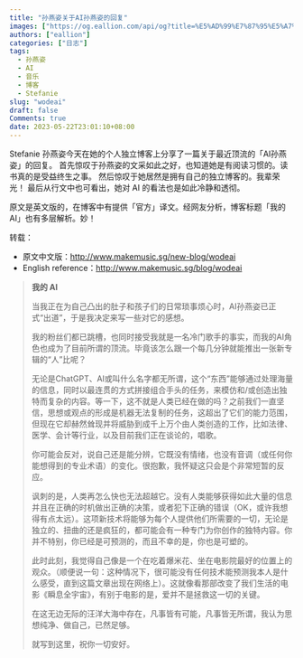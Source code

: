 ```yaml
---
title: "孙燕姿关于AI孙燕姿的回复"
images: ["https://og.eallion.com/api/og?title=%E5%AD%99%E7%87%95%E5%A7%BF%E5%85%B3%E4%BA%8EAI%E5%AD%99%E7%87%95%E5%A7%BF%E7%9A%84%E5%9B%9E%E5%A4%8D"]
authors: ["eallion"]
categories: ["日志"]
tags: 
  - 孙燕姿
  - AI
  - 音乐
  - 博客
  - Stefanie
slug: "wodeai"
draft: false
Comments: true
date: 2023-05-22T23:01:10+08:00
---
```


Stefanie 孙燕姿今天在她的个人独立博客上分享了一篇关于最近顶流的「AI孙燕姿」的回复。
首先惊叹于孙燕姿的文采如此之好，也知道她是有阅读习惯的。读书真的是受益终生之事。
然后惊叹于她居然是拥有自己的独立博客的。我辈荣光！
最后从行文中也可看出，她对 AI 的看法也是如此冷静和透彻。

原文是英文版的，在博客中有提供「官方」译文。经网友分析，博客标题「我的 AI」也有多层解析。妙！

转载：

- 原文中文版：<http://www.makemusic.sg/new-blog/wodeai>
- English reference：<http://www.makemusic.sg/blog/wodeai>

<blockquote>

**我的 AI**

当我正在为自己凸出的肚子和孩子们的日常琐事烦心时，AI孙燕姿已正式“出道”，于是我决定来写一些对它的感想。

我的粉丝们都已跳槽，也同时接受我就是一名冷门歌手的事实，而我的AI角色也成为了目前所谓的顶流。毕竟该怎么跟一个每几分钟就能推出一张新专辑的“人”比呢？

无论是ChatGPT、AI或叫什么名字都无所谓，这个“东西”能够通过处理海量的信息，同时以最连贯的方式拼接组合手头的任务，来模仿和/或创造出独特而复杂的内容。等一下，这不就是人类已经在做的吗？之前我们一直坚信，思想或观点的形成是机器无法复制的任务，这超出了它们的能力范围，但现在它却赫然耸现并将威胁到成千上万个由人类创造的工作，比如法律、医学、会计等行业，以及目前我们正在谈论的，唱歌。

你可能会反对，说自己还是能分辨，它既没有情绪，也没有音调（或任何你能想得到的专业术语）的变化。很抱歉，我怀疑这只会是个非常短暂的反应。

讽刺的是，人类再怎么快也无法超越它。没有人类能够获得如此大量的信息并且在正确的时机做出正确的决策，或者犯下正确的错误（OK，或许我想得有点太远）。这项新技术将能够为每个人提供他们所需要的一切，无论是独立的、扭曲的还是疯狂的，都可能会有一种专门为你创作的独特内容。你并不特别，你已经是可预测的，而且不幸的是，你也是可塑的。

此时此刻，我觉得自己像是一个在吃着爆米花、坐在电影院最好的位置上的观众。（顺便说一句：这种情况下，很可能没有任何技术能预测我本人是什么感受，直到这篇文章出现在网络上）。这就像看那部改变了我们生活的电影《瞬息全宇宙》，有别于电影的是，爱并不是拯救这一切的关键。

在这无边无际的汪洋大海中存在，凡事皆有可能，凡事皆无所谓，我认为思想纯净、做自己，已然足够。

就写到这里，祝你一切安好。
</blockquote>
